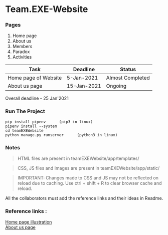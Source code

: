# Team.EXE-Website

### Pages
1. Home page
2. About us
3. Members
4. Paradox
5. Activities

Task | Deadline | Status
------------ | ------------- | ----------
Home page of Website | 5-Jan-2021 | Almost Completed
About us page  | 15-Jan-2021 | Ongoing



Overall deadline - 25 Jan'2021

### Run The Project

    pip install pipenv      (pip3 in linux)
    pipenv install --system
    cd teamEXEWebsite
    python manage.py runserver      (python3 in linux)

### Notes
> HTML files are present in teamEXEWebsite/app/templates/

> CSS, JS files and Images are present in teamEXEWebsite/app/static/

> IMPORTANT: Changes made to CSS and JS may not be reflected on reload due to caching. Use ctrl + shift + R to clear browser cache and reload.

All the collaborators must add the reference links and their ideas in Readme.

### Reference links :
[Home page illustration](https://dribbble.com/shots/14802362-Corporate-Website-for-ERP-Software-company)</br>
[About us page](https://dribbble.com/shots/14841010-2020-Retrospective-Web-Design-Development)

